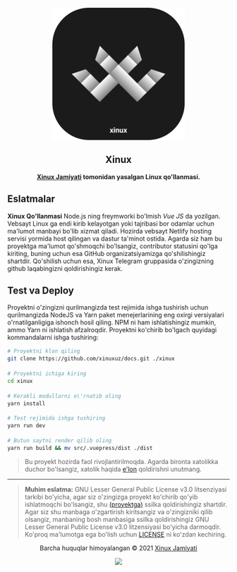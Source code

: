 <p align="center"><a href="https://xinux.uz" target="_blank"><img height="300" width="300" src="./assets/xinux.png"/></a></p>
<h2 align="center">Xinux</h2>
<p align="center"><b><a href="https://xinux.uz" target="_blank">Xinux Jamiyati</a> tomonidan yasalgan Linux qo'llanmasi.</b></p>

## Eslatmalar

**Xinux Qo'llanmasi** Node.js ning freymworki bo'lmish _Vue JS_ da yozilgan.
Vebsayt Linux ga endi kirib kelayotgan yoki tajribasi bor odamlar uchun ma'lumot
manbayi bo'lib xizmat qiladi. Hozirda vebsayt Netlify hosting servisi yormida
host qilingan va dastur ta'minot ostida. Agarda siz ham bu proyektga ma'lumot
qo'shmoqchi bo'lsangiz, contributor statusini qo'lga kiriting, buning uchun esa
GitHub organizatsiyamizga qo'shilishingiz shartdir. Qo'shilish uchun esa, Xinux
Telegram gruppasida o'zingizning github laqabingizni qoldirishingiz kerak.

## Test va Deploy

Proyektni o'zingizni qurilmangizda test rejimida ishga tushirish uchun
qurilmangizda NodeJS va Yarn paket menejerlarining eng oxirgi versiyalari
o'rnatilganligiga ishonch hosil qiling. NPM ni ham ishlatishingiz mumkin, ammo
Yarn ni ishlatish afzalroqdir. Proyektni ko'chirib bo'lgach quyidagi
kommandalarni ishga tushiring:

```bash
# Proyektni klon qiling
git clone https://github.com/xinuxuz/docs.git ./xinux

# Proyektni ichiga kiring
cd xinux

# Kerakli modullarni o\'rnatib oling
yarn install

# Test rejimida ishga tushiring
yarn run dev

# Butun saytni render qilib oling
yarn run build && mv src/.vuepress/dist ./dist
```

> Bu proyekt hozirda faol rivojlantirilmoqda. Agarda bironta xatolikka duchor
> bo'lsangiz, xatolik haqida [e'lon](https://github.com/xinuxuz/docs/issues/new)
> qoldirishni unutmang.

---

> **Muhim eslatma:** GNU Lesser General Public License v3.0 litsenziyasi tarkibi
> bo'yicha, agar siz o'zingizga proyekt ko'chirib qo'yib ishlatmoqchi
> bo'lsangiz, shu [(proyektga)](/) ssilka qoldirishingiz shartdir. Agar siz shu
> manbaga o'zgartirish kiritsangiz va o'zingizniki qilib olsangiz, manbaning
> bosh manbasiga ssilka qoldirishingiz GNU Lesser General Public License v3.0
> litzensiyasi bo'yicha darmoqdir. Ko'proq ma'lumotga ega bo'lish uchun
> [LICENSE](LICENSE) ni ko'zdan kechiring.

<p align="center">Barcha huquqlar himoyalangan &copy; 2021 <a href="https://xinux.uz" target="_blank">Xinux Jamiyati</a></p>

<p align="center"><a href="https://github.com/xinuxuz/docs/blob/main/LICENSE"><img src="https://img.shields.io/static/v1.svg?style=flat-square&label=Litsenziya&message=GPL-3.0&logoColor=eceff4&logo=github&colorA=000000&colorB=ffffff"/></a></p>